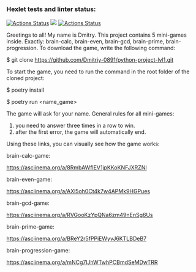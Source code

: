 ### Hexlet tests and linter status:
[![Actions Status](https://github.com/Dmitriy-0891/python-project-lvl1/workflows/hexlet-check/badge.svg)](https://github.com/Dmitriy-0891/python-project-lvl1/actions)
<a href="https://codeclimate.com/github/Dmitriy-0891/python-project-lvl1/maintainability"><img src="https://api.codeclimate.com/v1/badges/557c012bb642709e60ba/maintainability" /></a>
[![Actions Status](https://github.com/Dmitriy-0891/python-project-lvl1/workflows/Lint/badge.svg)](https://github.com/Dmitriy-0891/python-project-lvl1/actions)

Greetings to all! My name is Dmitry. This project contains 5 mini-games inside. Exactly: brain-calc, brain-even, brain-gcd, brain-prime, brain-progression.
To download the game, write the following command:

$ git clone https://github.com/Dmitriy-0891/python-project-lvl1.git

To start the game, you need to run the command in the root folder of the cloned project: 

$ poetry install

$ poetry run <name_game>

The game will ask for your name. 
General rules for all mini-games:
1) you need to answer three times in a row to win.
2) after the first error, the game will automatically end.

Using these links, you can visually see how the game works:

brain-calc-game:

https://asciinema.org/a/8RmbAWflEV1jpKKoKNFJXRZNl

brain-even-game:

https://asciinema.org/a/AXl5oh0Ct4k7w4APMk9HGPues

brain-gcd-game:

https://asciinema.org/a/RVGooKzYpQNa6zm49nEnSg6Us

brain-prime-game:

https://asciinema.org/a/BReY2r5fPPiEWyvJ6KTLBDeB7

brain-progression-game:

https://asciinema.org/a/mNCg7lJhWTwhPCBmdSeMDwTRR



